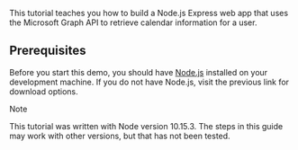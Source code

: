 <!-- markdownlint-disable MD002 MD041 -->

This tutorial teaches you how to build a Node.js Express web app that uses the Microsoft Graph API to retrieve calendar information for a user.

> 

## Prerequisites

Before you start this demo, you should have [Node.js](https://nodejs.org) installed on your development machine. If you do not have Node.js, visit the previous link for download options.

> [!NOTE]
> This tutorial was written with Node version 10.15.3. The steps in this guide may work with other versions, but that has not been tested.

